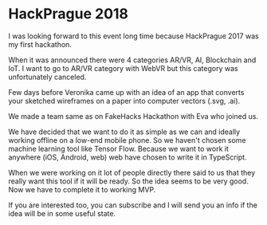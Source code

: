 # HackPrague 2018
<!--date:2018-06-25--2018-06-25-->
<!--update:2018-06-25-->

I was looking forward to this event long time because HackPrague 2017 was my first hackathon.

When it was announced there were 4 categories AR/VR, AI, Blockchain and IoT. I want to go to AR/VR category with WebVR but this category was unfortunately canceled.

Few days before Veronika came up with an idea of an app that converts your sketched wireframes on a paper into computer vectors (.svg, .ai). 

We made a team same as on FakeHacks Hackathon with Eva who joined us.

We have decided that we want to do it as simple as we can and ideally working offline on a low-end mobile phone. So we haven't chosen some machine learning tool like Tensor Flow. Because we want to work it anywhere (iOS, Android, web) web have chosen to write it in TypeScript.

When we were working on it lot of people directly there said to us
that they really want this tool if it will be ready.  So the idea seems to be very good. Now we have to complete it to working MVP. 

If you are interested too, you can subscribe and I will send you an info if the idea will be in some useful state.
